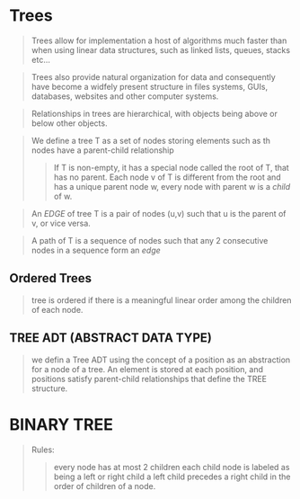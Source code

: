 # Trees 

> Trees allow for implementation a host of algorithms much faster than when using linear data structures, such as linked lists, queues, stacks etc...

> Trees also provide natural organization for data and consequently have become a widfely present structure in files systems, GUIs, databases, websites and other computer systems.

> Relationships in trees are hierarchical, with objects being above or below other objects.

> We define a tree T as a set of nodes storing elements such as th nodes have a parent-child relationship 
>> If T is non-empty, it has a special node called the root of T, that has no parent.
>> Each node v of T is different from the root and has a unique parent node w, every node with parent w is a *child* of w.

> An *EDGE* of tree T is a pair of nodes (u,v) such that u is the parent of v, or vice versa.

> A path of T is a sequence of nodes such that any 2 consecutive nodes in a sequence form an *edge*

## Ordered Trees 

> tree is ordered if there is a meaningful linear order among the children of each node.

## TREE ADT (ABSTRACT DATA TYPE)
> we defin a Tree ADT using the concept of a position as an abstraction for a node of a tree. An element is stored at each position, and positions satisfy parent-child relationships that define the TREE structure.

# BINARY TREE

> Rules: 
>> every node has at most 2 children
>> each child node is labeled as being a left or right child
>> a left child precedes a right child in the order of children of a node.